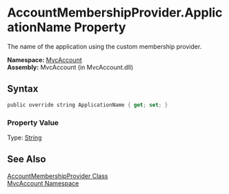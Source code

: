 AccountMembershipProvider.ApplicationName Property
==================================================
The name of the application using the custom membership provider.

**Namespace:** [MvcAccount][1]  
**Assembly:** MvcAccount (in MvcAccount.dll)

Syntax
------

```csharp
public override string ApplicationName { get; set; }
```

### Property Value
Type: [String][2]

See Also
--------
[AccountMembershipProvider Class][3]  
[MvcAccount Namespace][1]  

[1]: ../README.md
[2]: http://msdn.microsoft.com/en-us/library/s1wwdcbf
[3]: README.md